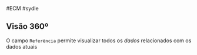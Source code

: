 #ECM #sydle
## Visão 360º
O campo `Referência` permite visualizar todos os _dados_ relacionados com os dados atuais